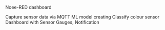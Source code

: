 Noee-RED dashboard

Capture sensor data via MQTT
ML model creating
Classify colour sensor
Dashboard with Sensor Gauges, Notification
